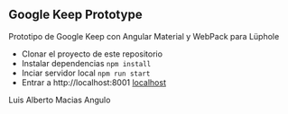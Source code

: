 ## Google Keep Prototype

Prototipo de Google Keep con Angular Material y WebPack para Lüphole

- Clonar el proyecto de este repositorio
- Instalar dependencias `npm install`
- Inciar servidor local `npm run start`
- Entrar a http://localhost:8001
           [localhost](http://localhost:8001)

Luis Alberto Macias Angulo

